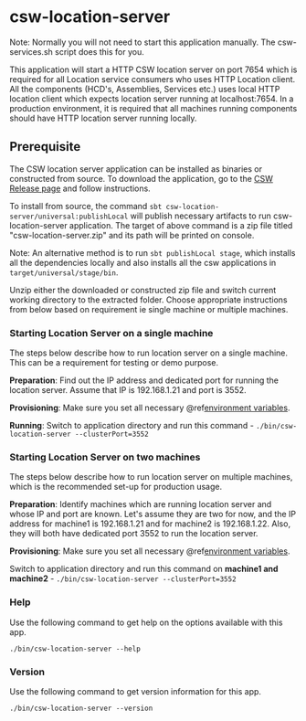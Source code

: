 # csw-location-server

Note: Normally you will not need to start this application manually. The csw-services.sh script does this for you. 

This application will start a HTTP CSW location server on port 7654 which is required for all Location service consumers who uses HTTP Location client. 
All the components (HCD's, Assemblies, Services etc.) uses local HTTP location client which expects location server running at localhost:7654. 
In a production environment, it is required that all machines running components should have HTTP location server running locally.

## Prerequisite

The CSW location server application can be installed as binaries or constructed from source. To download the application,
go to the [CSW Release page](https://tmtsoftware.github.com/csw/releases/) and follow instructions.

To install from source, the command `sbt csw-location-server/universal:publishLocal` will publish necessary artifacts to run csw-location-server application. 
The target of above command is a zip file titled "csw-location-server.zip" and its path will be printed on console. 

Note: An alternative method is to run `sbt publishLocal stage`, which installs all the dependencies locally and also installs all the csw applications
 in `target/universal/stage/bin`.

Unzip either the downloaded or constructed zip file and switch current
working directory to the extracted folder. Choose appropriate instructions from below based on requirement ie single machine or multiple machines.
 
### Starting Location Server on a single machine
The steps below describe how to run location server on a single machine. This can be a requirement for testing or demo purpose.

**Preparation**:
Find out the IP address and dedicated port for running the location server. Assume that IP is 192.168.1.21 and port is 3552.

**Provisioning**:
Make sure you set all necessary @ref[environment variables](../deployment/env-vars.md). 

**Running**: Switch to application directory and run this command - `./bin/csw-location-server --clusterPort=3552`

### Starting Location Server on two machines
The steps below describe how to run location server on multiple machines, which is the recommended set-up for production usage.

**Preparation**:
Identify machines which are running location server and whose IP and port are known. Let's assume they are two for now, and the IP address for machine1 is 192.168.1.21 and
for machine2 is 192.168.1.22. Also, they will both have dedicated port 3552 to run the location server. 

**Provisioning**:
Make sure you set all necessary @ref[environment variables](../deployment/env-vars.md).

Switch to application directory and run this command on **machine1 and machine2** - `./bin/csw-location-server --clusterPort=3552`

### Help
Use the following command to get help on the options available with this app.
  
`./bin/csw-location-server --help`

### Version
Use the following command to get version information for this app.
  
`./bin/csw-location-server --version`
